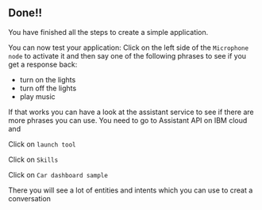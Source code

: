 
## Done!!

You have finished all the steps to create a simple application. 

You can now test your application: Click on the left side of the `Microphone node` to activate it and then say one of the following phrases to see if you get a response back:

* turn on the lights 
* turn off the lights
* play music

If that works you can have a look at the assistant service to see if there are more phrases you can use. 
You need to go to Assistant API on IBM cloud and

Click on `launch tool`

Click on `Skills`

Click on `Car dashboard sample`

There you will see a lot of entities and intents which you can use to creat a conversation
